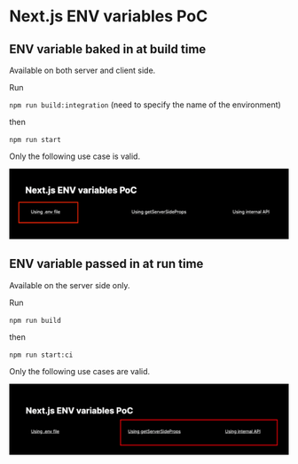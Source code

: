 # Next.js ENV variables PoC

## ENV variable baked in at build time

Available on both server and client side.

Run

`npm run build:integration` (need to specify the name of the environment)

then

`npm run start`

Only the following use case is valid.

![Using .env file](./docs/images/env-file.png)

## ENV variable passed in at run time

Available on the server side only.

Run

`npm run build`

then

`npm run start:ci`

Only the following use cases are valid.

![Using .env file](./docs/images/runtime.png)

